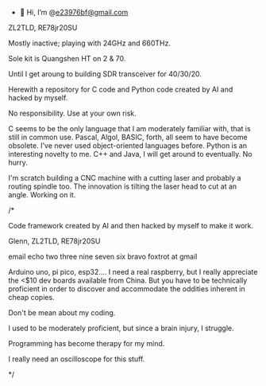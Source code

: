 - 👋 Hi, I’m @e23976bf@gmail.com

ZL2TLD, RE78jr20SU

Mostly inactive; playing with 24GHz and 660THz.

Sole kit is Quangshen HT on 2 & 70.

Until I get aroung to building SDR transceiver for 40/30/20.

Herewith a repository for C code and Python code created by AI and hacked by myself.

No responsibility.  Use at your own risk.

C seems to be the only language that I am moderately familiar with, that is still in common use. Pascal, Algol, BASIC, forth, all seem to have become obsolete. I've never used object-oriented languages before. Python is an interesting novelty to me. C++ and Java, I will get around to eventually.  No hurry.

I'm scratch building a CNC machine with a cutting laser and probably a routing spindle too.  The innovation is tilting the laser head to cut at an angle.  Working on it.

/*
  
Code framework created by AI and then hacked by myself to make it work.

Glenn, ZL2TLD, RE78jr20SU

email echo two three nine seven six bravo foxtrot at gmail

Arduino uno, pi pico, esp32....  I need a real raspberry, but I really appreciate the <$10 dev boards available from China.  But you have to be technically proficient in order to discover and accommodate the oddities inherent in cheap copies.

Don't be mean about my coding.

I used to be moderately proficient, but since a brain injury, I struggle.

Programming has become therapy for my mind.

I really need an oscilloscope for this stuff.

*/
